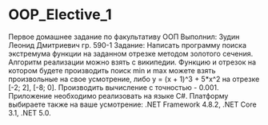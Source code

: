 # OOP_Elective_1
Первое домашнее задание по факультативу ООП
Выполнил: Зудин Леонид Дмитриевич гр. 590-1
Задание: Написать программу поиска экстремума функции на заданном отрезке методом золотого сечения. Алгоритм реализации можно взять с википедии. Функцию и отрезок на котором будете производить поиск min и max можете взять произвольные на свое усмотрение, либо y = (x + 1)^3 + 5*x^2 на отрезке [-2; 2], [-8; 0]. Производить вычисление с точностью - 0.001. Приложение необходимо реализовать на языке C#. Платформу выбираете также на ваше усмотрение: .NET Framework 4.8.2, .NET Core 3.1, .NET 5.0.
